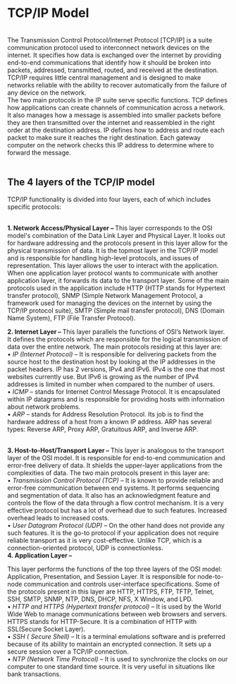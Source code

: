 <h1> TCP/IP Model </h1>
<br>
The Transmission Control Protocol/Internet Protocol [TCP/IP] is a suite communication protocol used to interconnect network devices on the internet. It specifies how data is exchanged over the internet by providing end-to-end communications that identify how it should be broken into packets, addressed, transmitted, routed, and received at the destination. TCP/IP requires little central management and is designed to make networks reliable with the ability to recover automatically from the failure of any device on the network. <br>
The two main protocols in the IP suite serve specific functions. TCP defines how applications can create channels of communication across a network. It also manages how a message is assembled into smaller packets before they are then transmitted over the internet and reassembled in the right order at the destination address. IP defines how to address and route each packet to make sure it reaches the right destination. Each gateway computer on the network checks this IP address to determine where to forward the message. <br>
<br>
<h2> The 4 layers of the TCP/IP model </h2>

TCP/IP functionality is divided into four layers, each of which includes specific protocols:
<br>

<br>
<b> 1. Network Access/Physical Layer – </b>
This layer corresponds to the OSI model's combination of the Data Link Layer and Physical Layer. It looks out for hardware addressing and the protocols present in this layer allow for the physical transmission of data.  It is the topmost layer in the TCP/IP model and is responsible for handling high-level protocols, and issues of representation. This layer allows the user to interact with the application. When one application layer protocol wants to communicate with another application layer, it forwards its data to the transport layer. Some of the main protocols used in the application include HTTP (HTTP stands for Hypertext transfer protocol), SNMP (Simple Network Management Protocol, a framework used for managing the devices on the internet by using the TCP/IP protocol suite), SMTP (Simple mail transfer protocol), DNS (Domain Name System), FTP (File Transfer Protocol). 

<br>

<b> 2. Internet Layer – </b>
This layer parallels the functions of OSI’s Network layer. It defines the protocols which are responsible for the logical transmission of data over the entire network. The main protocols residing at this layer are: <br>
•  <i>	IP (Internet Protocol) </i> – It is responsible for delivering packets from the source host to the destination host by looking at the IP addresses in the packet headers. IP has 2 versions, IPv4 and IPv6. IPv4 is the one that most websites currently use. But IPv6 is growing as the number of IPv4 addresses is limited in number when compared to the number of users. <br>
• <i>	ICMP </i> – stands for Internet Control Message Protocol. It is encapsulated within IP datagrams and is responsible for providing hosts with information about network problems. <br>
• <i>	ARP </i> – stands for Address Resolution Protocol. Its job is to find the hardware address of a host from a known IP address. ARP has several types: Reverse ARP, Proxy ARP, Gratuitous ARP, and Inverse ARP.

<br>
<b> 3. Host-to-Host/Transport Layer – </b>
This layer is analogous to the transport layer of the OSI model. It is responsible for end-to-end communication and error-free delivery of data. It shields the upper-layer applications from the complexities of data. The two main protocols present in this layer are: <br>
 	 • <i>Transmission Control Protocol (TCP) – </i> It is known to provide reliable and error-free communication between end systems. It performs sequencing and segmentation of data. It also has an acknowledgment feature and controls the flow of the data through a flow control mechanism. It is a very effective protocol but has a lot of overhead due to such features. Increased overhead leads to increased costs.
    <br>
 	• <i> User Datagram Protocol (UDP) – </i> On the other hand does not provide any such features. It is the go-to protocol if your application does not require reliable transport as it is very cost-effective. Unlike TCP, which is a connection-oriented protocol, UDP is connectionless.

<br>
<b> 4. Application Layer – </b>

This layer performs the functions of the top three layers of the OSI model: Application, Presentation, and Session Layer. It is responsible for node-to-node communication and controls user-interface specifications. Some of the protocols present in this layer are HTTP, HTTPS, FTP, TFTP, Telnet, SSH, SMTP, SNMP, NTP, DNS, DHCP, NFS, X Window, and LPD. <br>
 • <i>	HTTP and HTTPS (Hypertext transfer protocol) – </i> It is used by the World Wide Web to manage communications between web browsers and servers. HTTPS stands for HTTP-Secure. It is a combination of HTTP with SSL(Secure Socket Layer). <br>
 • <i>	SSH ( Secure Shell) – </i> It is a terminal emulations software and is preferred because of its ability to maintain an encrypted connection. It sets up a secure session over a TCP/IP connection. <br>
 • <i>	NTP (Network Time Protocol) – </i> It is used to synchronize the clocks on our computer to one standard time source. It is very useful in situations like bank transactions.
